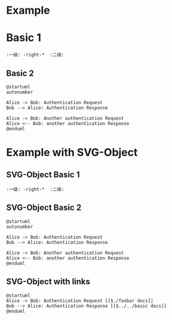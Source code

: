 
# Example

# Basic 1
```plantuml
:一级: -right-*  :二级: 
```

## Basic 2
```plantuml
@startuml
autonumber

Alice -> Bob: Authentication Request
Bob --> Alice: Authentication Response

Alice -> Bob: Another authentication Request
Alice <-- Bob: another authentication Response
@enduml
```




# Example with SVG-Object

## SVG-Object Basic 1
```plantuml
:一级: -right-*  :二级: 
```

## SVG-Object Basic 2
```plantuml
@startuml
autonumber

Alice -> Bob: Authentication Request
Bob --> Alice: Authentication Response

Alice -> Bob: Another authentication Request
Alice <-- Bob: another authentication Response
@enduml
```

## SVG-Object with links
```plantuml
@startuml
Alice -> Bob: Authentication Request [[$./foobar docs]]
Bob --> Alice: Authentication Response [[$../../basic docs]]
@enduml
```
